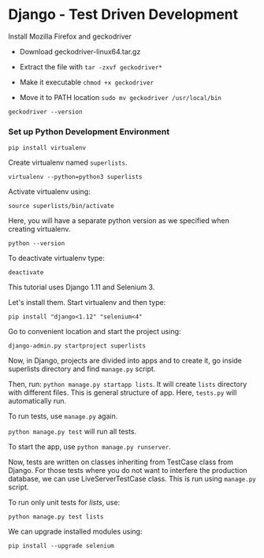 # Django - Test Driven Development

Install Mozilla Firefox and geckodriver

- Download geckodriver-linux64.tar.gz

- Extract the file with
`tar -zxvf geckodriver*`

- Make it executable
`chmod +x geckodriver`

- Move it to PATH location
`sudo mv geckodriver /usr/local/bin`

`geckodriver --version`

### Set up Python Development Environment

`pip install virtualenv`

Create virtualenv named `superlists`.

`virtualenv --python=python3 superlists`

Activate virtualenv using:

`source superlists/bin/activate`

Here, you will have a separate python version as we specified when creating virtualenv.

`python --version`

To deactivate virtualenv type:

`deactivate`

This tutorial uses Django 1.11 and Selenium 3.

Let's install them. Start virtualenv and then type:

`pip install "django<1.12" "selenium<4"`

Go to convenient location and start the project using:

`django-admin.py startproject superlists`

Now, in Django, projects are divided into apps and to create it, go inside superlists directory and find `manage.py` script.

Then, run: `python manage.py startapp lists`. It will create `lists` directory with different files. This is general structure of app. Here, `tests.py` will automatically run.

To run tests, use `manage.py` again. 

`python manage.py test` will run all tests.

To start the app, use `python manage.py runserver`.

Now, tests are written on classes inheriting from TestCase class from Django. For those tests where you do not want to interfere the production database, we can use LiveServerTestCase class. This is run using `manage.py` script.

To run only unit tests for *lists*, use:

`python manage.py test lists`

We can upgrade installed modules using:

`pip install --upgrade selenium`